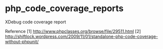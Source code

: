 php_code_coverage_reports
=========================

XDebug code coverage report

Reference
[1] http://www.phpclasses.org/browse/file/29511.html
[2] http://shiftlock.wordpress.com/2009/11/01/standalone-php-code-coverage-without-phpunit/
